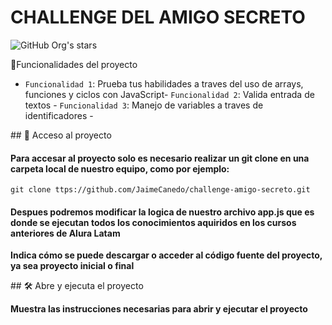 <h1 allign="center"> CHALLENGE DEL AMIGO SECRETO </h1>

![GitHub Org's stars](https://img.shields.io/github/stars/camilafernanda?style=social)

:hammer:Funcionalidades del proyecto

- `Funcionalidad 1`: Prueba tus habilidades a traves del uso de arrays, funciones y ciclos con JavaScript- `Funcionalidad 2`: Valida entrada de textos -  `Funcionalidad 3`: Manejo de variables a traves de identificadores -

\## 📁 Acceso al proyecto

<h4> 
Para accesar al proyecto solo es necesario realizar un git clone en una carpeta local de nuestro equipo, como por ejemplo:
</h4> 

``` git clone ttps://github.com/JaimeCanedo/challenge-amigo-secreto.git ```

<h4> Despues podremos modificar la logica de nuestro archivo app.js que es donde se ejecutan todos los conocimientos aquiridos en los cursos anteriores de Alura Latam</h4>

**Indica cómo se puede descargar o acceder al código fuente del proyecto, ya sea proyecto inicial o final**

\## 🛠️ Abre y ejecuta el proyecto

**Muestra las instrucciones necesarias para abrir y ejecutar el proyecto**
